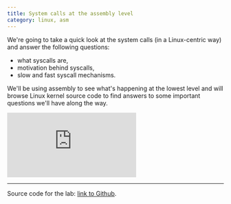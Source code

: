 ```yaml
---
title: System calls at the assembly level
category: linux, asm
---
```


We're going to take a quick look at the system calls (in a Linux-centric way) and answer the following questions: 

- what syscalls are, 
- motivation behind syscalls, 
- slow and fast syscall mechanisms. 

We'll be using assembly to see what's happening at the lowest level and will browse Linux kernel source code to find answers to some important questions we'll have along the way.

<!--more-->

<div class="video-container">
<iframe class="video" src="https://www.youtube.com/embed/UW7a1n3VEFg" frameborder="0" allow="accelerometer; autoplay; clipboard-write; encrypted-media; gyroscope; picture-in-picture" allowfullscreen></iframe>
</div>

---

Source code for the lab: [link to Github](https://github.com/artempyanykh/blog/tree/master/lab/syscall).